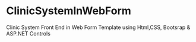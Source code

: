# ClinicSystemInWebForm
Clinic System Front End in Web Form Template  using Html,CSS, Bootsrap &amp;  ASP.NET Controls 

